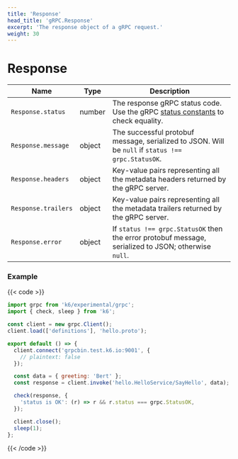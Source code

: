 ```yaml
---
title: 'Response'
head_title: 'gRPC.Response'
excerpt: 'The response object of a gRPC request.'
weight: 30
---
```


# Response

| Name                | Type   | Description                                                                                                                                               |
| ------------------- | ------ | --------------------------------------------------------------------------------------------------------------------------------------------------------- |
| `Response.status`   | number | The response gRPC status code. Use the gRPC [status constants](https://grafana.com/docs/k6/<K6_VERSION>/javascript-api/k6-experimental/grpc/constants) to check equality. |
| `Response.message`  | object | The successful protobuf message, serialized to JSON. Will be `null` if `status !== grpc.StatusOK`.                                                        |
| `Response.headers`  | object | Key-value pairs representing all the metadata headers returned by the gRPC server.                                                                        |
| `Response.trailers` | object | Key-value pairs representing all the metadata trailers returned by the gRPC server.                                                                       |
| `Response.error`    | object | If `status !== grpc.StatusOK` then the error protobuf message, serialized to JSON; otherwise `null`.                                                      |

### Example

{{< code >}}

```javascript
import grpc from 'k6/experimental/grpc';
import { check, sleep } from 'k6';

const client = new grpc.Client();
client.load(['definitions'], 'hello.proto');

export default () => {
  client.connect('grpcbin.test.k6.io:9001', {
    // plaintext: false
  });

  const data = { greeting: 'Bert' };
  const response = client.invoke('hello.HelloService/SayHello', data);

  check(response, {
    'status is OK': (r) => r && r.status === grpc.StatusOK,
  });

  client.close();
  sleep(1);
};
```

{{< /code >}}
